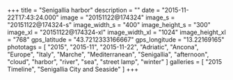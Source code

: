 +++
title = "Senigallia harbor"
description = ""
date = "2015-11-22T17:43:24.000"
image = "20151122@174324"
image_s = "20151122@174324-s"
image_width_s = "400"
image_height_s = "300"
image_xl = "20151122@174324-xl"
image_width_xl = "1024"
image_height_xl = "768"
gps_latitude = "43.7212333166667"
gps_longitude = "13.22169165"
phototags = [ "2015", "2015-11", "2015-11-22", "Adriatic", "Ancona", "Europe", "Italy", "Marche", "Mediterranean", "Senigallia", "afternoon", "cloud", "harbor", "river", "sea", "street lamp", "winter" ]
galleries = [ "2015 Timeline", "Senigallia City and Seaside" ]
+++
